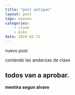 ```yaml
---
title: "post antiguo"
layout: post
tags: oooooo
categories: 
    - clase
    - kiko
date: 2024-02-21
---
```


nuevo post

contando las andanzas de clase

## todos van a aprobar.

**mentira segun alvaro**

